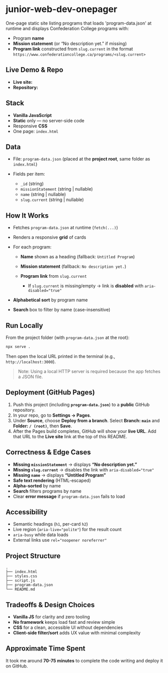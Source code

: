 # junior-web-dev-onepager

One-page static site listing programs that loads 'program-data.json' at runtime and displays Confederation College programs with:

* Program **name**
* **Mission statement** (or “No description yet.” if missing)
* **Program link** constructed from `slug.current` in the format
  `https://www.confederationcollege.ca/programs/<slug.current>`

## Live Demo & Repo

* **Live site:** *<add your GitHub Pages URL here>*
* **Repository:** *<add your public GitHub repo URL here>*

## Stack

* **Vanilla JavaScript** 
* **Static** only — no server-side code
* Responsive **CSS**
* One page: `index.html`

## Data

* File: `program-data.json` (placed at the **project root**, same folder as `index.html`)
* Fields per item:

  * `_id` (string)
  * `missionStatement` (string | nullable)
  * `name` (string | nullable)
  * `slug.current` (string | nullable)

## How It Works

* Fetches `program-data.json` at runtime (`fetch(...)`)
* Renders a responsive **grid** of cards
* For each program:

  * **Name** shown as a heading (fallback: `Untitled Program`)
  * **Mission statement** (fallback: `No description yet.`)
  * **Program link** from `slug.current`

    * If `slug.current` is missing/empty -> link is **disabled** with `aria-disabled="true"`
* **Alphabetical sort** by program name
* **Search** box to filter by name (case-insensitive)

## Run Locally

From the project folder (with `program-data.json` at the root):

```bash
npx serve .
```

Then open the local URL printed in the terminal (e.g., `http://localhost:3000`).

> Note: Using a local HTTP server is required because the app fetches a JSON file.


## Deployment (GitHub Pages)

1. Push this project (including **`program-data.json`**) to a **public** GitHub repository.
2. In your repo, go to **Settings -> Pages**.
3. Under **Source**, choose **Deploy from a branch**.
   Select **Branch: `main`** and **Folder: `/ (root)`**, then **Save**.
4. After the Pages build completes, GitHub will show your **live URL**.
   Add that URL to the **Live site** link at the top of this README.


## Correctness & Edge Cases

* **Missing `missionStatement`** -> displays **“No description yet.”**
* **Missing `slug.current`** -> disables the link with `aria-disabled="true"`
* **Missing `name`** -> displays **“Untitled Program”**
* **Safe text rendering** (HTML-escaped)
* **Alpha-sorted** by name
* **Search** filters programs by name
* Clear **error message** if `program-data.json` fails to load

## Accessibility

* Semantic headings (`h1`, per-card `h2`)
* Live region (`aria-live="polite"`) for the result count
* `aria-busy` while data loads
* External links use `rel="noopener noreferrer"`

## Project Structure

```
.
├── index.html
├── styles.css
├── script.js
├── program-data.json
└── README.md
```

## Tradeoffs & Design Choices

* **Vanilla JS** for clarity and zero tooling
* **No framework** keeps load fast and review simple
* **CSS** for a clean, accessible UI without dependencies
* **Client-side filter/sort** adds UX value with minimal complexity

## Approximate Time Spent

It took me around **70-75 minutes** to complete the code writing and deploy it on GitHub.
